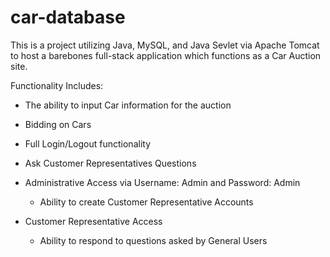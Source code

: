 # car-database

This is a project utilizing Java, MySQL, and Java Sevlet via Apache Tomcat to host a barebones full-stack application which functions as a Car Auction site.

Functionality Includes:
- The ability to input Car information for the auction
- Bidding on Cars
- Full Login/Logout functionality
- Ask Customer Representatives Questions
  
- Administrative Access via Username: Admin and Password: Admin
  - Ability to create Customer Representative Accounts
    
- Customer Representative Access
  - Ability to respond to questions asked by General Users
